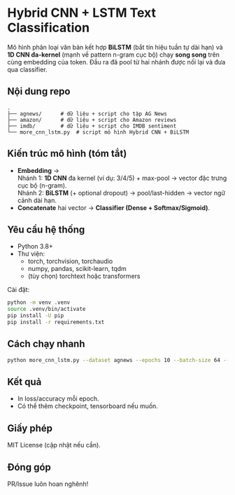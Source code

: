 
# Hybrid CNN + LSTM Text Classification

Mô hình phân loại văn bản kết hợp **BiLSTM** (bắt tín hiệu tuần tự dài hạn) và **1D CNN đa-kernel** (mạnh về pattern n-gram cục bộ) chạy **song song** trên cùng embedding của token. Đầu ra đã pool từ hai nhánh được nối lại và đưa qua classifier.

## Nội dung repo

```
.
├── agnews/      # dữ liệu + script cho tập AG News
├── amazon/      # dữ liệu + script cho Amazon reviews
├── imdb/        # dữ liệu + script cho IMDB sentiment
└── more_cnn_lstm.py  # script mô hình Hybrid CNN + BiLSTM
```

## Kiến trúc mô hình (tóm tắt)

- **Embedding** →  
  Nhánh 1: **1D CNN** đa kernel (ví dụ: 3/4/5) + max-pool → vector đặc trưng cục bộ (n-gram).  
  Nhánh 2: **BiLSTM** (+ optional dropout) → pool/last-hidden → vector ngữ cảnh dài hạn.  
- **Concatenate** hai vector → **Classifier (Dense + Softmax/Sigmoid)**.

## Yêu cầu hệ thống

- Python 3.8+
- Thư viện:
  - torch, torchvision, torchaudio
  - numpy, pandas, scikit-learn, tqdm
  - (tùy chọn) torchtext hoặc transformers

Cài đặt:
```bash
python -m venv .venv
source .venv/bin/activate
pip install -U pip
pip install -r requirements.txt
```

## Cách chạy nhanh

```bash
python more_cnn_lstm.py --dataset agnews --epochs 10 --batch-size 64 --lr 1e-3
```

## Kết quả

- In loss/accuracy mỗi epoch.
- Có thể thêm checkpoint, tensorboard nếu muốn.

## Giấy phép

MIT License (cập nhật nếu cần).

## Đóng góp

PR/Issue luôn hoan nghênh!
